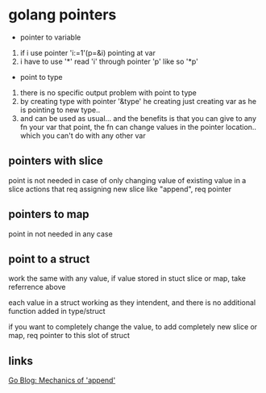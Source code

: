 # golang pointers

* pointer to variable
1. if i use pointer 'i:=1'(p=&i) pointing at var 
1. i have to use '\*' read 'i' through pointer 'p' like so '\*p'

* point to type
1. there is no specific output problem with point to type
1. by creating type with pointer '&type' he creating just creating var as he is pointing to new type..
1. and can be used as usual... and the benefits is that you can give to any fn your var that point, the fn can change values in the pointer location.. which you can't do with any other var


## pointers with slice
point is not needed in case of only changing value of existing value in a slice
actions that req assigning new slice like "append", req pointer

## pointers to map
point in not needed in any case

## point to a struct
work the same with any value, if value stored in stuct slice or map, take referrence above

each value in a struct working as they intendent, and there is no additional function added in type/struct

if you want to completely change the value, to add completely new slice or map, req pointer to this slot of struct


## links
[Go Blog: Mechanics of 'append'][mechanics-of-append]

[mechanics-of-append]: https://go.dev/blog/slices
